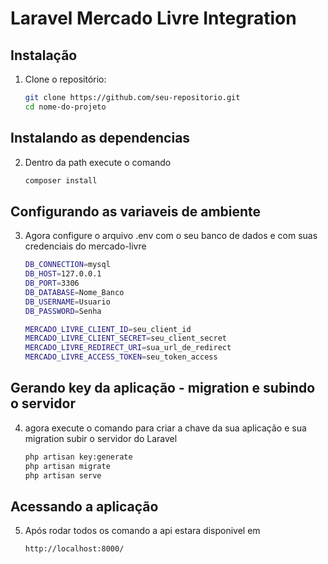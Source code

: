 # Laravel Mercado Livre Integration

## Instalação

1. Clone o repositório:
   ```bash
   git clone https://github.com/seu-repositorio.git
   cd nome-do-projeto

## Instalando as dependencias

2. Dentro da path execute o comando 
    ```bash
    composer install

## Configurando as variaveis de ambiente
3. Agora configure o arquivo .env com o seu banco de dados e com suas credenciais do mercado-livre
    ```bash
    DB_CONNECTION=mysql
    DB_HOST=127.0.0.1
    DB_PORT=3306
    DB_DATABASE=Nome_Banco 
    DB_USERNAME=Usuario
    DB_PASSWORD=Senha

    MERCADO_LIVRE_CLIENT_ID=seu_client_id
    MERCADO_LIVRE_CLIENT_SECRET=seu_client_secret
    MERCADO_LIVRE_REDIRECT_URI=sua_url_de_redirect
    MERCADO_LIVRE_ACCESS_TOKEN=seu_token_access

## Gerando key da aplicação - migration e subindo o servidor
4. agora execute o comando para criar a chave da sua aplicação e sua migration subir o servidor do Laravel
    ```bash
    php artisan key:generate
    php artisan migrate
    php artisan serve

## Acessando a aplicação
5. Após rodar todos os comando a api estara disponivel em 
    ```bash
    http://localhost:8000/
